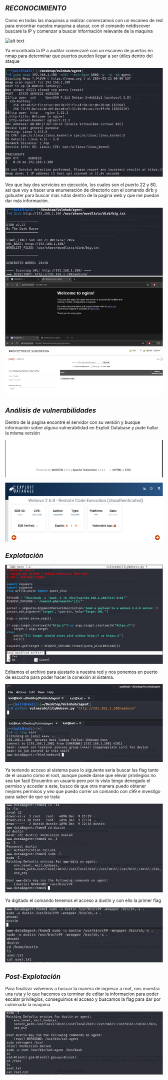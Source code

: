 ## *RECONOCIMIENTO*
Como en todas las maquinas a realizar comenzamos con un escaneo de red para encontrar nuestra maquina a atacar, con el comando netdiscover buscaré la IP y comenzar a buscar información relevante de la maquina

![alt text](image/image/agent-0.png)

Ya encontrada la IP a auditar comenzaré con un escaneo de puertos en nmap para determinar que puertos pueden llegar a ser útiles dentro del ataque

![alt text](image/agent-1.png)

Veo que hay dos servicios en ejecución, los cuales son el puerto 22 y 80, así que voy a hacer una enumeración de directorio con el comando dirb y gobuster para buscar más rutas dentro de la pagina web y que me puedan dar más información.

![alt text](image/agent-2.png)
![alt text](image/agent-3.png)

## *Análisis de vulnerabilidades*
Dentro de la pagina encontré el servidor con su versión y busque información sobre alguna vulnerabilidad en Exploit Database y pude hallar la misma versión

![alt text](image/agent-4.png)

![alt text](image/agent-5.png)

## *Explotación*
![alt text](image/agent-6.png)

Editamos el archivo para ajustarlo a nuestra red y nos ponemos en puerto de escucha para poder hacer la conexión al sistema.

![alt text](image/agent-7.png)

Ya teniendo acceso al sistema pues lo siguiente seria buscar las flag tanto de el usuario como el root, aunque puede darse que elevar privilegios no sea tan facil
Encuentro un usuario pero por lo visto tengo denegado el permiso y acceder a este, busco de que otra manera puedo obtener mejores permisos y veo que puedo correr un comando con c99 e investigo para saber de que se trata

![alt text](image/agent-8.png)

Ya digitado el comando tenemos el acceso a dustin y con ello la primer flag

![alt text](image/agent-9.png)

## *Post-Explotación*
Para finalizar volvemos a buscar la manera de ingresar a root, nos muestra una ruta y lo que hacemos es terminar de editar la informacion para poder escalar privilegios, conseguimos el acceso y buscamos la flag para dar por culminada la maquina

![alt text](image/agent-10.png)